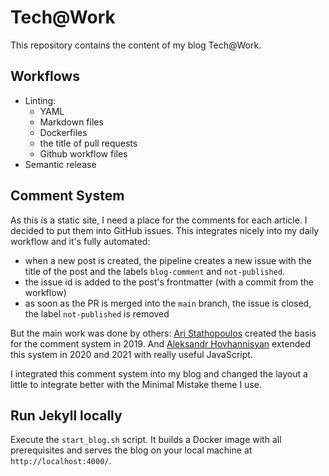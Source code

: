 # Tech@Work

This repository contains the content of my blog Tech@Work.

## Workflows

- Linting:
  - YAML
  - Markdown files
  - Dockerfiles
  - the title of pull requests
  - Github workflow files
- Semantic release

## Comment System

As this is a static site, I need a place for the comments for each article. I decided to put them into GitHub issues.
This integrates nicely into my daily workflow and it's fully automated:

- when a new post is created, the pipeline creates a new issue with the title of the post and the labels `blog-comment`
  and `not-published`.
- the issue id is added to the post's frontmatter (with a commit from the workflow)
- as soon as the PR is merged into the `main` branch, the issue is closed, the label `not-published` is removed

But the main work was done by others: [Ari Stathopoulos](https://aristath.github.io/blog/static-site-comments-using-github-issues-api)
created the basis for the comment system in 2019. And [Aleksandr Hovhannisyan](https://www.aleksandrhovhannisyan.com/blog/jekyll-comment-system-github-issues/)
extended this system in 2020 and 2021 with really useful JavaScript.

I integrated this comment system into my blog and changed the layout a little to integrate better with the Minimal Mistake
theme I use.

## Run Jekyll locally

Execute the `start_blog.sh` script. It builds a Docker image with all prerequisites and serves the blog
on your local machine at `http://localhost:4000/`.
